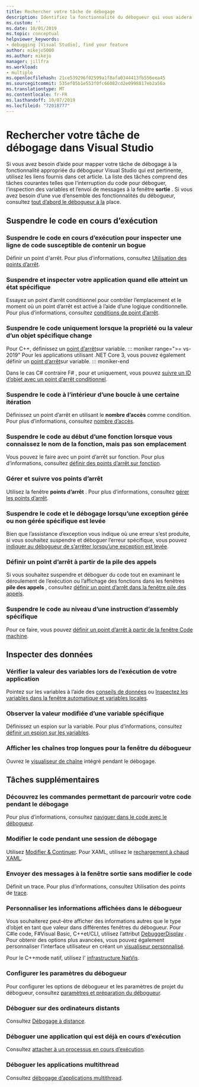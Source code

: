 ```yaml
---
title: Rechercher votre tâche de débogage
description: Identifiez la fonctionnalité du débogueur qui vous aidera à déboguer votre application
ms.custom: ''
ms.date: 10/01/2019
ms.topic: conceptual
helpviewer_keywords:
- debugging [Visual Studio], find your feature
author: mikejo5000
ms.author: mikejo
manager: jillfra
ms.workload:
- multiple
ms.openlocfilehash: 21ce539296f02599a1f8afa0344413fb556eea45
ms.sourcegitcommit: 535ef05b1e553f0fc66082cd2e0998817eb2a56a
ms.translationtype: MT
ms.contentlocale: fr-FR
ms.lasthandoff: 10/07/2019
ms.locfileid: "72018777"
---
```

# <a name="find-your-debugging-task-in-visual-studio"></a>Rechercher votre tâche de débogage dans Visual Studio

Si vous avez besoin d’aide pour mapper votre tâche de débogage à la fonctionnalité appropriée du débogueur Visual Studio qui est pertinente, utilisez les liens fournis dans cet article. La liste des tâches comprend des tâches courantes telles que l’interruption du code pour déboguer, l’inspection des variables et l’envoi de messages à la fenêtre **sortie** . Si vous avez besoin d’une vue d’ensemble des fonctionnalités du débogueur, consultez [tout d’abord le débogueur à la](debugger-feature-tour.md) place.

## <a name="pause-running-code"></a>Suspendre le code en cours d’exécution

### <a name="pause-running-code-to-inspect-a-line-of-code-that-may-contain-a-bug"></a>Suspendre le code en cours d’exécution pour inspecter une ligne de code susceptible de contenir un bogue

Définir un point d'arrêt. Pour plus d’informations, consultez [Utilisation des points d’arrêt](using-breakpoints.md).

### <a name="pause-and-inspect-your-app-when-it-reaches-a-specific-state"></a>Suspendre et inspecter votre application quand elle atteint un état spécifique

Essayez un point d’arrêt conditionnel pour contrôler l’emplacement et le moment où un point d’arrêt est activé à l’aide d’une logique conditionnelle. Pour plus d’informations, consultez [conditions de point d’arrêt](using-breakpoints.md#breakpoint-conditions).

### <a name="pause-code-only-when-a-specific-objects-property-or-value-changes"></a>Suspendre le code uniquement lorsque la propriété ou la valeur d’un objet spécifique change

Pour C++, définissez un [point d’arrêt](using-breakpoints.md#BKMK_set_a_data_breakpoint_native_cplusplus)sur variable. 
::: moniker range=">= vs-2019"
Pour les applications utilisant .NET Core 3, vous pouvez également définir un [point d’arrêt](using-breakpoints.md#BKMK_set_a_data_breakpoint_managed)sur variable.
::: moniker-end

Dans le cas C# contraire F# , pour et uniquement, vous pouvez [suivre un ID d’objet avec un point d’arrêt conditionnel](using-breakpoints.md#using-object-ids-in-breakpoint-conditions-c-and-f).

### <a name="pause-code-inside-a-loop-at-a-certain-iteration"></a>Suspendre le code à l’intérieur d’une boucle à une certaine itération

Définissez un point d’arrêt en utilisant le **nombre d’accès** comme condition. Pour plus d’informations, consultez [nombre d’accès](using-breakpoints.md#hit-count).

### <a name="pause-code-at-the-start-of-a-function-when-you-know-the-function-name-but-not-its-location"></a>Suspendre le code au début d’une fonction lorsque vous connaissez le nom de la fonction, mais pas son emplacement

Vous pouvez le faire avec un point d’arrêt sur fonction. Pour plus d’informations, consultez [définir des points d’arrêt sur fonction](using-breakpoints.md#BKMK_Set_a_breakpoint_in_a_source_file).

### <a name="manage-and-keep-track-of-your-breakpoints"></a>Gérer et suivre vos points d’arrêt

Utilisez la fenêtre **points d’arrêt** . Pour plus d’informations, consultez [gérer les points d’arrêt](using-breakpoints.md#BKMK_Specify_advanced_properties_of_a_breakpoint_).

### <a name="pause-code-and-debug-when-a-specific-handled-or-unhandled-exception-is-thrown"></a>Suspendre le code et le débogage lorsqu’une exception gérée ou non gérée spécifique est levée

Bien que l’assistance d’exception vous indique où une erreur s’est produite, si vous souhaitez suspendre et déboguer l’erreur spécifique, vous pouvez [indiquer au débogueur de s’arrêter lorsqu’une exception est levée](managing-exceptions-with-the-debugger.md#tell-the-debugger-to-break-when-an-exception-is-thrown).

### <a name="set-a-breakpoint-from-the-call-stack"></a>Définir un point d’arrêt à partir de la pile des appels

Si vous souhaitez suspendre et déboguer du code tout en examinant le déroulement de l’exécution ou l’affichage des fonctions dans les fenêtres **pile des appels** , consultez [définir un point d’arrêt dans la fenêtre pile des appels](using-breakpoints.md#BKMK_Set_a_breakpoint_from_debugger_windows).

### <a name="pause-code-at-a-specific-assembly-instruction"></a>Suspendre le code au niveau d’une instruction d’assembly spécifique

Pour ce faire, vous pouvez [définir un point d’arrêt à partir de la fenêtre Code machine](using-breakpoints.md#BKMK_Set_a_breakpoint_from_debugger_windows).

## <a name="inspect-data"></a>Inspecter des données

### <a name="check-the-value-of-variables-while-running-your-app"></a>Vérifier la valeur des variables lors de l’exécution de votre application

Pointez sur les variables à l’aide des [conseils de données](view-data-values-in-data-tips-in-the-code-editor.md) ou [Inspectez les variables dans la fenêtre automatique et variables locales](autos-and-locals-windows.md).

### <a name="observe-the-changing-value-of-a-specific-variable"></a>Observer la valeur modifiée d’une variable spécifique

Définissez un espion sur la variable. Pour plus d’informations, consultez [définir un espion sur les variables](watch-and-quickwatch-windows.md).

### <a name="view-strings-that-are-too-long-for-the-debugger-window"></a>Afficher les chaînes trop longues pour la fenêtre du débogueur

Ouvrez le [visualiseur de chaîne](view-strings-visualizer.md) intégré pendant le débogage.

## <a name="additional-tasks"></a>Tâches supplémentaires

### <a name="learn-the-commands-to-step-through-your-code-while-debugging"></a>Découvrez les commandes permettant de parcourir votre code pendant le débogage

Pour plus d’informations, consultez [naviguer dans le code avec le débogueur](navigating-through-code-with-the-debugger.md).

### <a name="edit-code-during-a-debugging-session"></a>Modifier le code pendant une session de débogage

Utilisez [Modifier & Continuer](edit-and-continue.md). Pour XAML, utilisez le [rechargement à chaud XAML](xaml-hot-reload.md).

### <a name="send-messages-to-the-output-window-without-modifying-code"></a>Envoyer des messages à la fenêtre sortie sans modifier le code

Définit un trace. Pour plus d’informations, consultez Utilisation des points de [trace](using-tracepoints.md).

### <a name="customize-information-shown-in-the-debugger"></a>Personnaliser les informations affichées dans le débogueur

Vous souhaiterez peut-être afficher des informations autres que le type d’objet en tant que valeur dans différentes fenêtres du débogueur. Pour C#le code, F#Visual Basic, C++et/CLI, utilisez l’attribut [DebuggerDisplay](using-the-debuggerdisplay-attribute.md) . Pour obtenir des options plus avancées, vous pouvez également personnaliser l’interface utilisateur en créant un [visualiseur personnalisé](create-custom-visualizers-of-data.md).

Pour le C++mode natif, utilisez l' [infrastructure NatVis](create-custom-views-of-native-objects.md).

### <a name="configure-debugger-settings"></a>Configurer les paramètres du débogueur

Pour configurer les options de débogueur et les paramètres de projet du débogueur, consultez [paramètres et préparation du débogueur](debugger-settings-and-preparation.md).

### <a name="debug-on-remote-machines"></a>Déboguer sur des ordinateurs distants

Consultez [Débogage à distance](remote-debugging.md).

### <a name="debug-an-app-that-is-already-running"></a>Déboguer une application qui est déjà en cours d’exécution

Consultez [attacher à un processus en cours d’exécution](attach-to-running-processes-with-the-visual-studio-debugger.md).

### <a name="debug-multithreaded-applications"></a>Déboguer les applications multithread

Consultez [débogage d’applications multithread](debug-multithreaded-applications-in-visual-studio.md).